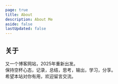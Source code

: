 ```yaml
---
page: true
title: About
description: About Me
aside: false
lastUpdated: false
---
```


## 关于
又一个博客网站，2025年重新出发。  
保持空杯心态，记录，总结，思考，输出，学习，分享。  
希望本站对你有用，欢迎留言交流。  
